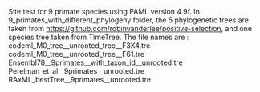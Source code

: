 Site test for 9 primate species using PAML version 4.9f. In 9_primates_with_different_phylogeny folder, the 5 phylogenetic trees are taken from  https://github.com/robinvanderlee/positive-selection, and one species tree taken from TimeTree.
The file names are :
codeml_M0_tree__unrooted_tree__F3X4.tre
codeml_M0_tree__unrooted_tree__F61.tre
Ensembl78__9primates__with_taxon_id__unrooted.tre
Perelman_et_al__9primates__unrooted.tre
RAxML_bestTree__9primates__unrooted.tre
